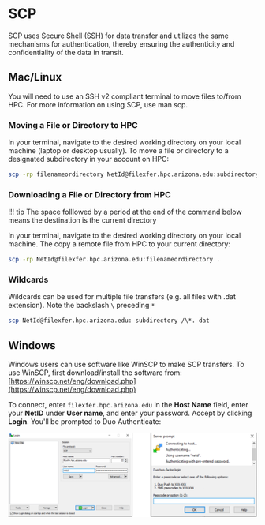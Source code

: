# SCP

SCP uses Secure Shell (SSH) for data transfer and utilizes the same mechanisms for authentication, thereby ensuring the authenticity and confidentiality of the data in transit.

## Mac/Linux

You will need to use an SSH v2 compliant terminal to move files to/from HPC. For more information on using SCP, use man scp.

### Moving a File or Directory to HPC

In your terminal, navigate to the desired working directory on your local machine (laptop or desktop usually). To move a file or directory to a designated subdirectory in your account on HPC:

```bash
scp -rp filenameordirectory NetId@filexfer.hpc.arizona.edu:subdirectory
```

### Downloading a File or Directory from HPC

!!! tip
    The space folllowed by a period at the end of the command below means the destination is the current directory

In your terminal, navigate to the desired working directory on your local machine. The copy a remote file from HPC to your current directory:
```bash
scp -rp NetId@filexfer.hpc.arizona.edu:filenameordirectory .
```

### Wildcards

Wildcards can be used for multiple file transfers (e.g. all files with .dat extension). Note the backslash ```\``` preceding ```*```

```bash
scp NetId@filexfer.hpc.arizona.edu: subdirectory /\*. dat
```

## Windows

Windows users can use software like WinSCP to make SCP transfers. To use WinSCP, first download/install the software from: [https://winscp.net/eng/download.php](https://winscp.net/eng/download.php)

To connect, enter ```filexfer.hpc.arizona.edu``` in the **Host Name** field, enter your **NetID** under **User name**, and enter your password. Accept by clicking **Login**. You'll be prompted to Duo Authenticate:

<img src="images/WinSCP_login.png" style="width:800px;">